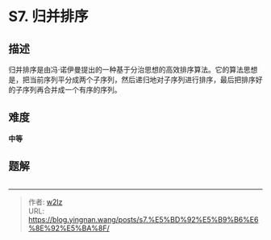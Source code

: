 # S7. 归并排序


<!--more-->

## 描述

归并排序是由冯·诺伊曼提出的一种基于分治思想的高效排序算法。它的算法思想是，把当前序列平分成两个子序列，然后递归地对子序列进行排序，最后把排序好的子序列再合并成一个有序的序列。

## 难度

**中等**

## 题解

```java

```


---

> 作者: [w2lz](https://github.com/w2lz)  
> URL: https://blog.yingnan.wang/posts/s7.%E5%BD%92%E5%B9%B6%E6%8E%92%E5%BA%8F/  

